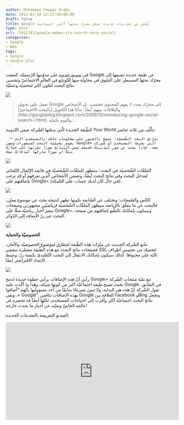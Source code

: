```yaml
---
author: Muhammad Fawwaz Orabi
date: 2012-01-10 22:17:56+00:00
draft: false
title: Google تُعلن عن تحديثات جديدة تجعل محرك بحثها أكثر اجتماعية
type: post
url: /2012/01/google-makes-its-search-more-social/
categories:
- Google
- Web
tags:
- Google
- Google plus
---
```


في [تدوينة جديدة](http://googleblog.blogspot.com/2012/01/search-plus-your-world.html) على مدوّنتها الرّسميّة، كشفت Google عن طبقة جديدة تضيفها إلى محرّك بحثها المسيطر على السّوق في محاولة منها للتّوسّع في العالم الاجتماعيّ وتحسين نتائج البحث لتكون أكثر شخصيّة وعمليّة.


[![](https://www.it-scoop.com/wp-content/uploads/2012/01/google-social.png)
](https://www.it-scoop.com/wp-content/uploads/2012/01/google-social.png)





<blockquote>نعمل على تحويل Google إلى محرّك بحث لا يفهم المحتوى فحسب، بل الأشخاص والعلاقات بينهم أيضًا، بدأنا هذا التّحويل [بالبحث الاجتماعيّ](http://googleblog.blogspot.com/2009/10/introducing-google-social-search-i.html)، واليوم نكمله...</blockquote>


الطّبقة الجديدة الّتي سمّتها الشّركة ضمن التّدوينة Your World تتألّف من ثلاثة عناصر:



	  * نتائج البحث الشّخصيّة: تسمح بالعثور على معلومات خاصّة بالمستخدم الّذي يقوم بعمليّة البحث كمنشورات وصور Google+ الّتي نشرها المستخدم أو شُوركت معه. فإذا بحثت عن صور لمدينتك فستجد ضمن النّتائج صورًا نشرتها على حسابك مثلاً أو صورًا شاركها أصدقائك معك.



[![](https://www.it-scoop.com/wp-content/uploads/2012/01/google-personal-results.png)
](https://www.it-scoop.com/wp-content/uploads/2012/01/google-personal-results.png)


الملفّات الشّخصيّة في البحث: ستظهر الملفّات الشّخصيّة في قائمة الإكمال التّلقائي لمدخل البحث وفي نتائج البحث أيضًا، وتضمن الأشخاص الّذين تعرفهم أو قد ترغب بإضافتهم على Google+ (في حال كان لديك حساب على الشّبكة).


[![](https://www.it-scoop.com/wp-content/uploads/2012/01/google-personal-suggest.png)
](https://www.it-scoop.com/wp-content/uploads/2012/01/google-personal-suggest.png)


النّاس والصّفحات: وتختلف عن السّابقة بكونها تظهر كنتيجة بحث عن موضوع معيّن، فالبحث عن ما يتعلّق بالرّياضة سيظهر الملفّات الشّخصيّة لرياضيّين مشهورين وصفحات تنشر أخبار رياضيّة مثلًا على Google+، وسيكون بإمكانك بالطّبع إضافتهم من صفحة البحث عبر زرّ الإضافة إلى الدّوائر.


[![](https://www.it-scoop.com/wp-content/uploads/2012/01/google-personal-People-and-Pages.png)
](https://www.it-scoop.com/wp-content/uploads/2012/01/google-personal-People-and-Pages.png)


**الخصوصيّة والحماية**

تتابع الشّركة الحديث عن ميّزات هذه الطّبقة لتتطرّق لموضوع الخصوصيّة والأمان، فصفحات نتائج البحث مع هذه الطّبقة مشفّرة بتشفير SSL لتحميك من تجسس أطراف ثالثة على محتواها. كذلك سيكون بإمكانك الانتقال إلى البحث التّقليديّ بكبسة زرّ، وضبط الإعداد الافتراضي أيضًا.

[![](https://www.it-scoop.com/wp-content/uploads/2012/01/People-and-Pages-Toggle.png)
](https://www.it-scoop.com/wp-content/uploads/2012/01/People-and-Pages-Toggle.png)

رأيي أنّ هذه الإضافات برأيي خطوة جديدة لدمج Google+ مع بقيّة منتجات الشّركة بحيث تصبح طبقة اجتماعيّة أكثر من كونها شبكة، وهذا ما أكّدت عليه Google في السّابق، تقول الشّركة إنّ هذه هي البداية، ولا ننسَ تصريحًا سابقًا من أحد مسؤوليها بأنّهم "أضافوا +، وبقي Google". بهذه الإضافات تنافس Google العلاقة بين Facebook وBing وتجعل نتائج البحث اجتماعيّة أكثر وأقرب إلى احتياجات المستخدم، لكنّها أيضًا قد تحصره في عالمه الخاصّ وتغيّبه عن أخبار ما يحدث خارجه!

الفيديو التعريفية بالتحديثات الجديدة:

<!-- more -->


<iframe src="http://www.youtube.com/embed/8Z9TTBxarbs" height="315" frameborder="0" width="560"></iframe>
